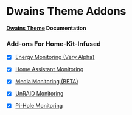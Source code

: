 # Dwains Theme Addons

**[Dwains Theme](https://github.com/dwainscheeren/lovelace-dwains-theme) Documentation**

### Add-ons For Home-Kit-Infused 
- [x] [Energy Monitoring (Very Alpha)](../addons/dwains/addons/more_page/power_usage.yaml)
- [x] [Home Assistant Monitoring](../addons/dwains/ha_monitor.md)
- [x] [Media Monitoring (BETA)](../addons/dwains/addons/more_page/media.yaml)
- [x] [UnRAID Monitoring](../addons/dwains/unraid-monitor.md)
- [x] [Pi-Hole Monitoring](../addons/dwains/unraid-monitor.md/pi-hole.md)

